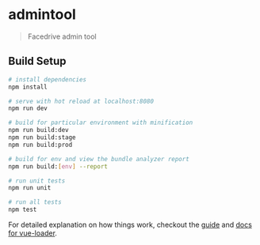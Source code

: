 # admintool

> Facedrive admin tool

## Build Setup

``` bash
# install dependencies
npm install

# serve with hot reload at localhost:8080
npm run dev

# build for particular environment with minification
npm run build:dev
npm run build:stage
npm run build:prod

# build for env and view the bundle analyzer report
npm run build:[env] --report

# run unit tests
npm run unit

# run all tests
npm test
```

For detailed explanation on how things work, checkout the [guide](http://vuejs-templates.github.io/webpack/) and [docs for vue-loader](http://vuejs.github.io/vue-loader).
